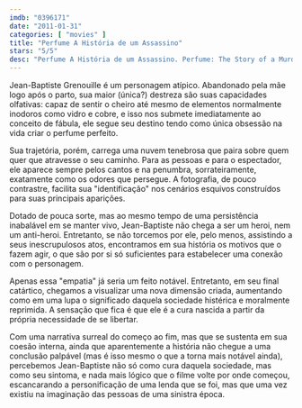 ```yaml
---
imdb: "0396171"
date: "2011-01-31"
categories: [ "movies" ]
title: "Perfume A História de um Assassino"
stars: "5/5"
desc: "Perfume A História de um Assassino. Perfume: The Story of a Murderer (Germany, 2006). Dirigido por Tom Tykwer. Escrito por Andrew Birkin, Bernd Eichinger, Tom Tykwer, Patrick Süskind. Com Ben Whishaw, Francesc Albiol, Gonzalo Cunill, Roger Salvany, Andrés Herrera, Simon Chandler, David Calder, Richard Felix, Birgit Minichmayr."
---
```

Jean-Baptiste Grenouille é um personagem atípico. Abandonado pela mãe logo após o parto, sua maior (única?) destreza são suas capacidades olfativas: capaz de sentir o cheiro até mesmo de elementos normalmente inodoros como vidro e cobre, e isso nos submete imediatamente ao conceito de fábula, ele segue seu destino tendo como única obsessão na vida criar o perfume perfeito.

Sua trajetória, porém, carrega uma nuvem tenebrosa que paira sobre quem quer que atravesse o seu caminho. Para as pessoas e para o espectador, ele aparece sempre pelos cantos e na penumbra, sorrateiramente, exatamente como os odores que persegue. A fotografia, de pouco contrastre, facilita sua "identificação" nos cenários esquivos construídos para suas principais aparições.

Dotado de pouca sorte, mas ao mesmo tempo de uma persistência inabalável em se manter vivo, Jean-Baptiste não chega a ser um heroi, nem um anti-heroi. Entretanto, se não torcemos por ele, pelo menos, assistindo a seus inescrupulosos atos, encontramos em sua história os motivos que o fazem agir, o que são por si só suficientes para estabelecer uma conexão com o personagem. 

Apenas essa "empatia" já seria um feito notável. Entretanto, em seu final catártico, chegamos a visualizar uma nova dimensão criada, aumentando como em uma lupa o significado daquela sociedade histérica e moralmente reprimida. A sensação que fica é que ele é a cura nascida a partir da própria necessidade de se libertar.

Com uma narrativa surreal do começo ao fim, mas que se sustenta em sua coesão interna, ainda que aparentemente a história não chegue a uma conclusão palpável (mas é isso mesmo o que a torna mais notável ainda), percebemos Jean-Baptiste não só como cura daquela sociedade, mas como seu sintoma, e nada mais lógico que o filme volte por onde começou, escancarando a personificação de uma lenda que se foi, mas que uma vez existiu na imaginação das pessoas de uma sinistra época.

